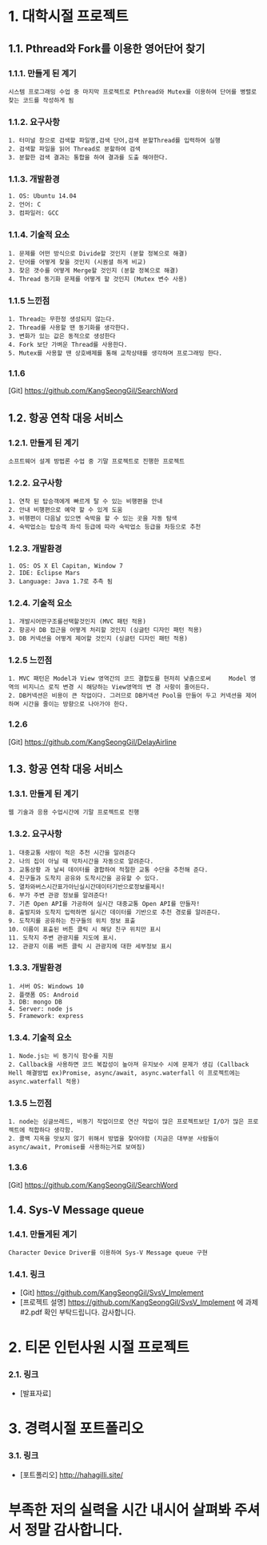 # 1. 대학시절 프로젝트
## 1.1. Pthread와 Fork를 이용한 영어단어 찾기
### 1.1.1. 만들게 된 계기
	시스템 프로그래밍 수업 중 마지막 프로젝트로 Pthread와 Mutex를 이용하여 단어를 병렬로 찾는 코드를 작성하게 됨
### 1.1.2. 요구사항
    1. 터미널 창으로 검색할 파일명,검색 단어,검색 분할Thread를 입력하여 실행
    2. 검색할 파일을 읽어 Thread로 분할하여 검색
    3. 분할한 검색 결과는 통합을 하여 결과를 도출 해야한다.
### 1.1.3. 개발환경
    1. OS: Ubuntu 14.04
    2. 언어: C
    3. 컴파일러: GCC
### 1.1.4. 기술적 요소
    1. 문제를 어떤 방식으로 Divide할 것인지 (분할 정복으로 해결)
    2. 단어를 어떻게 찾을 것인지 (시퀀셜 하게 비교)
    3. 찾은 갯수를 어떻게 Merge할 것인지 (분할 정복으로 해결)
    4. Thread 동기화 문제를 어떻게 할 것인지 (Mutex 변수 사용)
### 1.1.5 느낀점
    1. Thread는 무한정 생성되지 않는다.
    2. Thread를 사용할 땐 동기화를 생각한다.
    3. 변화가 있는 값은 동적으로 생성한다
    4. Fork 보단 가벼운 Thread를 사용한다.
    5. Mutex를 사용할 땐 상호배제를 통해 교착상태를 생각하며 프로그래밍 한다.
### 1.1.6 
[Git] https://github.com/KangSeongGil/SearchWord

## 1.2. 항공 연착 대응 서비스
### 1.2.1. 만들게 된 계기
	소프트웨어 설계 방법론 수업 중 기말 프로젝트로 진행한 프로젝트
### 1.2.2. 요구사항
    1. 연착 된 탑승객에게 빠르게 탈 수 있는 비행편을 안내
    2. 안내 비행편으로 예약 할 수 있게 도움
    3. 비행편이 다음날 있으면 숙박을 할 수 있는 곳을 자동 탐색
    4. 숙박업소는 탑승객 좌석 등급에 따라 숙박업소 등급을 차등으로 추천
### 1.2.3. 개발환경
    1. OS: OS X El Capitan, Window 7
    2. IDE: Eclipse Mars
    3. Language: Java 1.7로 추측 됨
### 1.2.4. 기술적 요소
    1. 개발시어떤구조를선택할것인지 (MVC 패턴 적용)
    2. 항공사 DB 접근을 어떻게 처리할 것인지 (싱글턴 디자인 패턴 적용)
    3. DB 커넥션을 어떻게 제어할 것인지 (싱글턴 디자인 패턴 적용)
### 1.2.5 느낀점
    1. MVC 패턴은 Model과 View 영역간의 코드 결합도를 현저히 낮춤으로써     Model 영역의 비지니스 로직 변경 시 해당하는 View영역의 변 경 사항이 줄어든다.
    2. DB커넥션은 비용이 큰 작업이다. 그러므로 DB커넥션 Pool을 만들어 두고 커넥션을 제어하며 시간을 줄이는 방향으로 나아가야 한다.
### 1.2.6 
[Git] https://github.com/KangSeongGil/DelayAirline

## 1.3. 항공 연착 대응 서비스
### 1.3.1. 만들게 된 계기
	웹 기술과 응용 수업시간에 기말 프로젝트로 진행
### 1.3.2. 요구사항
    1. 대중교통 사람이 적은 추천 시간을 알려준다
    2. 나의 집이 아닐 때 막차시간을 자동으로 알려준다.
    3. 교통상황 과 날씨 데이터를 결합하여 적절한 교통 수단을 추천해 준다.
    4. 친구들과 도착지 공유와 도착시간을 공유할 수 있다.
    5. 열차와버스시간표가아닌실시간데이터기반으로정보를제시!
    6. 부가 주변 관광 정보를 알려준다!
    7. 기존 Open API를 가공하여 실시간 대중교통 Open API를 만들자!
    8. 출발지와 도착지 입력하면 실시간 데이터를 기반으로 추천 경로를 알려준다.
    9. 도착지를 공유하는 친구들의 위치 정보 표출
    10. 이름이 표출된 버튼 클릭 시 해당 친구 위치만 표시
    11. 도착지 주변 관광지를 지도에 표시.
    12. 관광지 이름 버튼 클릭 시 관광지에 대한 세부정보 표시
### 1.3.3. 개발환경
    1. 서버 OS: Windows 10
    2. 플랫폼 OS: Android
    3. DB: mongo DB
    4. Server: node js
    5. Framework: express
### 1.3.4. 기술적 요소
    1. Node.js는 비 동기식 함수를 지원
    2. Callback을 사용하면 코드 복잡성이 높아져 유지보수 시에 문제가 생김 (Callback Hell 해결방법 ex)Promise, async/await, async.waterfall 이 프로젝트에는 async.waterfall 적용)
### 1.3.5 느낀점
    1. node는 싱글쓰레드, 비동기 작업이므로 연산 작업이 많은 프로젝트보단 I/O가 많은 프로젝트에 적합하다 생각함.
    2. 콜백 지옥을 맛보지 않기 위해서 방법을 찾아야함 (지금은 대부분 사람들이 async/await, Promise를 사용하는거로 보여짐)
### 1.3.6 
[Git] https://github.com/KangSeongGil/SearchWord

## 1.4. Sys-V Message queue
### 1.4.1. 만들게된 계기
    Character Device Driver를 이용하여 Sys-V Message queue 구현
### 1.4.1. 링크
* [Git] https://github.com/KangSeongGil/SvsV_Implement
* [프로젝트 설명] https://github.com/KangSeongGil/SvsV_Implement 에 과제#2.pdf 확인 부탁드립니다. 감사합니다.

# 2. 티몬 인턴사원 시절 프로젝트
### 2.1. 링크
* [발표자료] 

# 3. 경력시절 포트폴리오
### 3.1. 링크
* [포트폴리오] http://hahagilli.site/


# 부족한 저의 실력을 시간 내시어 살펴봐 주셔서 정말 감사합니다.
